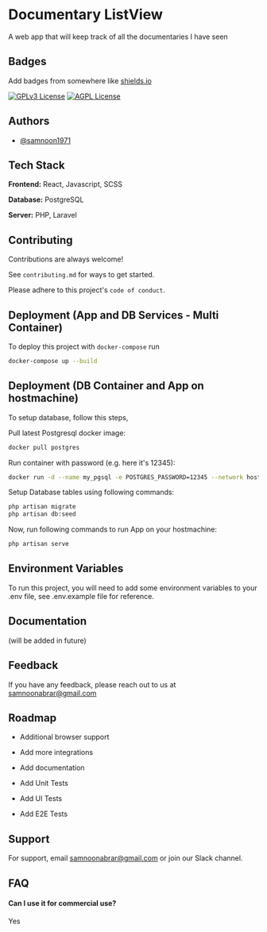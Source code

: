 
# Documentary ListView

A web app that will keep track of all the documentaries I have seen


## Badges

Add badges from somewhere like [shields.io](https://shields.io/)

[![GPLv3 License](https://img.shields.io/badge/License-GPL%20v3-yellow.svg)](https://opensource.org/licenses/)
[![AGPL License](https://img.shields.io/badge/license-AGPL-blue.svg)](http://www.gnu.org/licenses/agpl-3.0)


## Authors

- [@samnoon1971](https://www.github.com/samnoon1971)


## Tech Stack

**Frontend:** React, Javascript, SCSS

**Database:** PostgreSQL

**Server:** PHP, Laravel


## Contributing

Contributions are always welcome!

See `contributing.md` for ways to get started.

Please adhere to this project's `code of conduct`.


## Deployment (App and DB Services - Multi Container)


To deploy this project with `docker-compose`  run

```bash
docker-compose up --build
```


## Deployment (DB Container and App on hostmachine)


To setup database, follow this steps,

Pull latest Postgresql docker image:

```bash
docker pull postgres
```


Run container with password (e.g. here it's 12345):



```bash
docker run -d --name my_pgsql -e POSTGRES_PASSWORD=12345 --network host --restart always postgres:latest
```

Setup Database tables using following commands:

```bash
php artisan migrate
php artisan db:seed
```

Now, run following commands to run App on your hostmachine:

```bash
php artisan serve
```

## Environment Variables

To run this project, you will need to add some environment variables to your .env file, see .env.example file for reference.



## Documentation

(will be added in future)



## Feedback

If you have any feedback, please reach out to us at samnoonabrar@gmail.com


## Roadmap

- Additional browser support

- Add more integrations

- Add documentation

- Add Unit Tests

- Add UI Tests

- Add E2E Tests


## Support

For support, email samnoonabrar@gmail.com or join our Slack channel.


## FAQ

#### Can I use it for commercial use?

Yes
